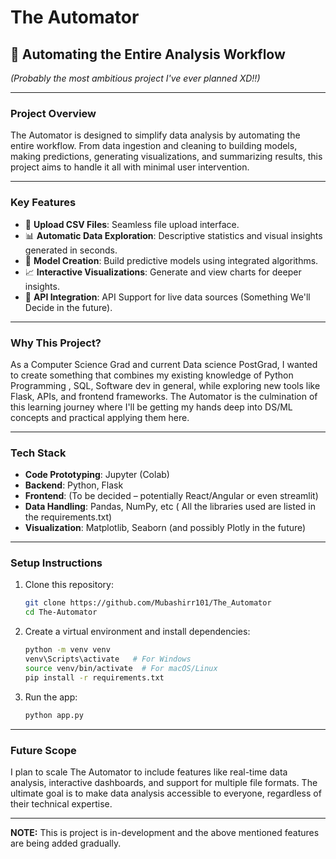 # **The Automator**

## 🚀 Automating the Entire Analysis Workflow  
*(Probably the most ambitious project I've ever planned XD!!)*

---

### **Project Overview**  
The Automator is designed to simplify data analysis by automating the entire workflow. From data ingestion and cleaning to building models, making predictions, generating visualizations, and summarizing results, this project aims to handle it all with minimal user intervention.

---

### **Key Features**  
- 📁 **Upload CSV Files**: Seamless file upload interface.  
- 📊 **Automatic Data Exploration**: Descriptive statistics and visual insights generated in seconds.  
- 🤖 **Model Creation**: Build predictive models using integrated algorithms.  
- 📈 **Interactive Visualizations**: Generate and view charts for deeper insights.  
- 📡 **API Integration**: API Support for live data sources (Something We'll Decide in the future).  

---

### **Why This Project?**  
As a Computer Science Grad and current Data science PostGrad, I wanted to create something that combines my existing knowledge of Python Programming , SQL, Software dev in general, while exploring new tools like Flask, APIs, and frontend frameworks. 
The Automator is the culmination of this learning journey where I'll be getting my hands deep into DS/ML concepts and practical applying them here.

---

### **Tech Stack**  
- **Code Prototyping**: Jupyter (Colab)
- **Backend**: Python, Flask  
- **Frontend**: (To be decided – potentially React/Angular or even streamlit)  
- **Data Handling**: Pandas, NumPy, etc ( All the libraries used are listed in the requirements.txt)
- **Visualization**: Matplotlib, Seaborn (and possibly Plotly in the future)  

---

### **Setup Instructions**  
1. Clone this repository:  
   ```bash
   git clone https://github.com/Mubashirr101/The_Automator
   cd The-Automator
   ```

2. Create a virtual environment and install dependencies:  
   ```bash
   python -m venv venv
   venv\Scripts\activate   # For Windows
   source venv/bin/activate  # For macOS/Linux
   pip install -r requirements.txt
   ```

3. Run the app:  
   ```bash
   python app.py
   ```

---

### **Future Scope**  
I plan to scale The Automator to include features like real-time data analysis, interactive dashboards, and support for multiple file formats. The ultimate goal is to make data analysis accessible to everyone, regardless of their technical expertise.

---

**NOTE:** This is project is in-development and the above mentioned features are being added gradually.
